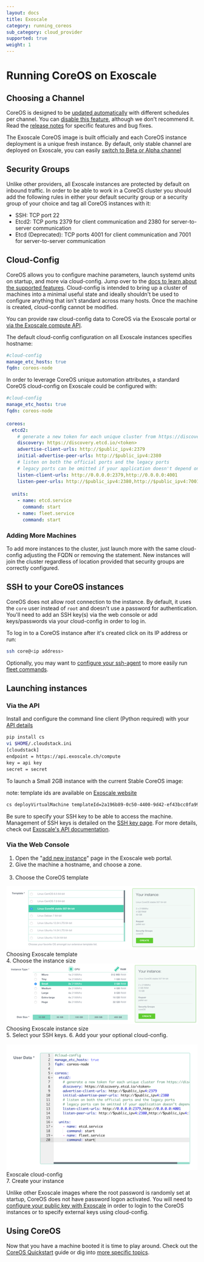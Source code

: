 ```yaml
---
layout: docs
title: Exoscale
category: running_coreos
sub_category: cloud_provider
supported: true
weight: 1
---
```


# Running CoreOS on Exoscale

## Choosing a Channel

CoreOS is designed to be [updated automatically][update-docs] with different
schedules per channel. You can [disable this feature][reboot-docs], although we
don't recommend it. Read the [release notes][release-notes] for specific
features and bug fixes.

The Exoscale CoreOS image is built officially and each CoreOS instance deployment
is a unique fresh instance. By default, only stable channel are deployed on
Exoscale, you can easily [switch to Beta or Alpha channel][switching-channels]


[update-docs]: {{site.url}}/using-coreos/updates
[reboot-docs]: {{site.url}}/docs/cluster-management/debugging/prevent-reboot-after-update
[switching-channels]: {{site.url}}/docs/cluster-management/setup/switching-channels
[release-notes]: {{site.url}}/releases
[cloud-config-docs]: {{site.url}}/docs/cluster-management/setup/cloudinit-cloud-config

## Security Groups

Unlike other providers, all Exoscale instances are protected by default on inbound traffic.
In order to be able to work in a CoreOS cluster you should add the following rules in 
either your default security group or a security group of your choice and tag all 
CoreOS instances with it:

* SSH: TCP port 22
* Etcd2: TCP ports 2379 for client communication and 2380 for server-to-server communication
* Etcd (Deprecated): TCP ports 4001 for client communication and 7001 for server-to-server communication


## Cloud-Config

CoreOS allows you to configure machine parameters, launch systemd units on
startup, and more via cloud-config. Jump over to the [docs to learn about the
supported features][cloud-config-docs]. Cloud-config is intended to bring up a
cluster of machines into a minimal useful state and ideally shouldn't be used
to configure anything that isn't standard across many hosts. 
Once the machine is created, cloud-config cannot be modified.

You can provide raw cloud-config data to CoreOS via the Exoscale portal 
or <a href="#via-the-api">via the Exoscale compute API</a>.

The default cloud-config configuration on all Exoscale instances specifies
hostname:

```yaml
#cloud-config
manage_etc_hosts: true
fqdn: coreos-node
```
In order to leverage CoreOS unique automation attributes, a standard 
CoreOS cloud-config on Exoscale could be configured with:

```yaml
#cloud-config
manage_etc_hosts: true
fqdn: coreos-node

coreos:
  etcd2:
    # generate a new token for each unique cluster from https://discovery.etcd.io/new
    discovery: https://discovery.etcd.io/<token>
    advertise-client-urls: http://$public_ipv4:2379
    initial-advertise-peer-urls: http://$public_ipv4:2380
    # listen on both the official ports and the legacy ports
    # legacy ports can be omitted if your application doesn't depend on them
    listen-client-urls: http://0.0.0.0:2379,http://0.0.0.0:4001
    listen-peer-urls: http://$public_ipv4:2380,http://$public_ipv4:7001

  units:
    - name: etcd.service
      command: start
    - name: fleet.service
      command: start
```

### Adding More Machines
To add more instances to the cluster, just launch more with the same
cloud-config adjusting the FQDN or removing the statement. 
New instances will join the cluster regardless of location
provided that security groups are correctly configured.

## SSH to your CoreOS instances

CoreOS does not allow root connection to the instance. By default, it uses the `core` user 
instead of `root` and doesn't use a password for authentication. You'll need to 
add an SSH key(s) via the web console or add keys/passwords via your cloud-config in order to log in.

To log in to a CoreOS instance after it's created click on its IP address or run:

```sh
ssh core@<ip address>
```

Optionally, you may want to [configure your ssh-agent]({{site.url}}/docs/launching-containers/launching/fleet-using-the-client/#remote-fleet-access) to more easily run [fleet commands]({{site.url}}/docs/launching-containers/launching/launching-containers-fleet/).

## Launching instances

### Via the API

Install and configure the command line client (Python required) with
your <a href="https://portal.exoscale.ch/account/profile/api">API details</a> 


```sh
pip install cs
vi $HOME/.cloudstack.ini
[cloudstack]
endpoint = https://api.exoscale.ch/compute
key = api key
secret = secret
```

To launch a Small 2GB instance with the current Stable CoreOS image:

note: template ids are available on <a href="https://www.exoscale.ch/open-cloud/templates/">Exoscale website</a>

```sh
cs deployVirtualMachine templateId=2a196b89-0c50-4400-9d42-ef43bcc0fa99 serviceOfferingId=21624abb-764e-4def-81d7-9fc54b5957fb zoneId=1128bd56-b4d9-4ac6-a7b9-c715b187ce11 keyPair=[keypair name]
```

Be sure to specify your SSH key to be able to access the machine. Management of 
SSH keys is detailed on the [SSH key page][exo-keys-docs].
For more details, check out [Exoscale's API documentation][exo-api-docs].

[exo-api-docs]: https://community.exoscale.ch/compute/api/
[exo-keys-docs]: https://community.exoscale.ch/compute/documentation/#SSH_keypairs

### Via the Web Console

1. Open the "<a href="https://portal.exoscale.ch/compute/instances/add">add new instance</a>"
   page in the Exoscale web portal.
2. Give the machine a hostname, and choose a zone.<br/><br/>
3. Choose the CoreOS template
<div class="row">
  <div class="col-lg-8 col-md-10 col-sm-8 col-xs-12">
    <img src="template.png" class="screenshot" />
    <div class="caption">Choosing Exoscale template</div>
  </div>
</div>
4. Choose the instance size
<div class="row">
  <div class="col-lg-8 col-md-10 col-sm-8 col-xs-12">
    <img src="size.png" class="screenshot" />
    <div class="caption">Choosing Exoscale instance size</div>
  </div>
</div>
5. Select your SSH keys.
6. Add your your optional cloud-config.<br /><br />
<div class="row">
  <div class="col-lg-8 col-md-10 col-sm-8 col-xs-12">
    <img src="userdata.png" class="screenshot" />
    <div class="caption">Exoscale cloud-config</div>
  </div>
</div>
7. Create your instance

Unlike other Exoscale images where the root password is randomly set 
at startup, CoreOS does not have password logon activated. You will need to
[configure your public key with Exoscale][exo-keys-docs] in order to login to the CoreOS
instances or to specify external keys using cloud-config.

## Using CoreOS

Now that you have a machine booted it is time to play around.
Check out the [CoreOS Quickstart][quick-start] guide or dig into
[more specific topics][docs].

[quick-start]: {{site.url}}/docs/quickstart
[docs]: {{site.url}}/docs

